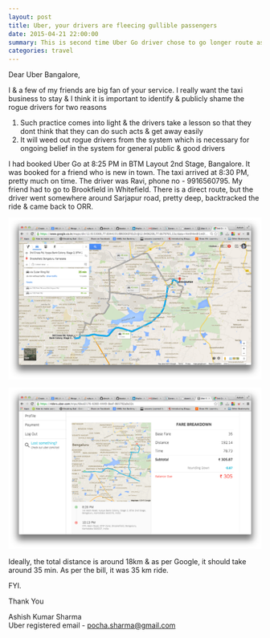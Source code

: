 ```yaml
---
layout: post
title: Uber, your drivers are fleecing gullible passengers
date: 2015-04-21 22:00:00
summary: This is second time Uber Go driver chose to go longer route as the passengers for whom I booked the cab happen to be new to Bangalore.
categories: travel
---
```


Dear Uber Bangalore, 

 I & a few of my friends are big fan of your service. I really want the taxi business to stay & I think it is important to identify & publicly shame the rogue drivers for two reasons 

1. Such practice comes into light & the drivers take a lesson so that they dont think that they can do such acts & get away easily
2. It will weed out rogue drivers from the system which is necessary for ongoing belief in the system for general public & good drivers

 I had booked Uber Go at 8:25 PM in BTM Layout 2nd Stage, Bangalore. It was booked for a friend who is new in town. The taxi arrived at 8:30 PM, pretty much on time. The driver was Ravi, phone no - 9916560795. My friend had to go to Brookfield in Whitefield. There is a direct route, but the driver went somewhere around Sarjapur road, pretty deep, backtracked the ride & came back to ORR. 

![Google Maps Jaydeva to Brookfield](/images/google-maps-jaydeva-brookfields.png)


![Uber Driver Longer Route Jaydeva to Brookfield](/images/uber-driver-longer-route-jaydeva-brookfields.png)

Ideally, the total distance is around 18km & as per Google, it should take around 35 min. As per the bill, it was 35 km ride. 

FYI. 

Thank You

Ashish Kumar Sharma
<br/>Uber registered email - pocha.sharma@gmail.com 



